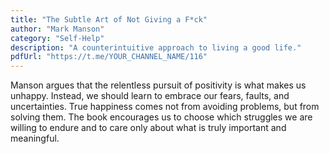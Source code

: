 ```yaml
---
title: "The Subtle Art of Not Giving a F*ck"
author: "Mark Manson"
category: "Self-Help"
description: "A counterintuitive approach to living a good life."
pdfUrl: "https://t.me/YOUR_CHANNEL_NAME/116"
---
```

Manson argues that the relentless pursuit of positivity is what makes us unhappy. Instead, we should learn to embrace our fears, faults, and uncertainties. True happiness comes not from avoiding problems, but from solving them. The book encourages us to choose which struggles we are willing to endure and to care only about what is truly important and meaningful.
